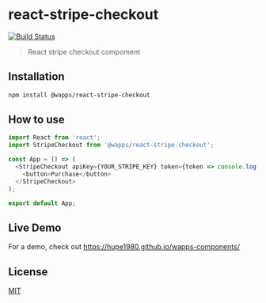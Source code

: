 # react-stripe-checkout

[![Build Status](https://travis-ci.org/hupe1980/wapps-components.svg?branch=master)](https://travis-ci.org/hupe1980/wapps-components)

> React stripe checkout compoment

## Installation

```bash
npm install @wapps/react-stripe-checkout
```

## How to use

```js
import React from 'react';
import StripeCheckout from '@wapps/react-stripe-checkout';

const App = () => (
  <StripeCheckout apiKey={YOUR_STRIPE_KEY} token={token => console.log(token)}>
    <button>Purchase</button>
  </StripeCheckout>
);

export default App;
```

## Live Demo

For a demo, check out https://hupe1980.github.io/wapps-components/

## License

[MIT](../../LICENSE)
